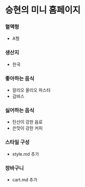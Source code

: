 # 승현의 미니 홈페이지
### 혈액형
- A형

### 생산지
- 한국

### 좋아하는 음식
- 알리오 올리오 파스타
- 감바스

### 싫어하는 음식
- 탄산이 강한 음료
- 쓴맛이 강한 커피

### 스타일 구성
- style.md 추가

### 장바구니
- cart.md 추가